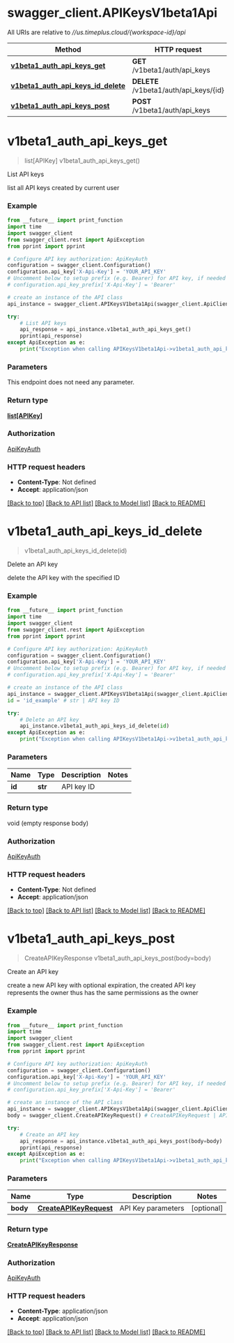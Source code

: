 # swagger_client.APIKeysV1beta1Api

All URIs are relative to *//us.timeplus.cloud/{workspace-id}/api*

Method | HTTP request | Description
------------- | ------------- | -------------
[**v1beta1_auth_api_keys_get**](APIKeysV1beta1Api.md#v1beta1_auth_api_keys_get) | **GET** /v1beta1/auth/api_keys | List API keys
[**v1beta1_auth_api_keys_id_delete**](APIKeysV1beta1Api.md#v1beta1_auth_api_keys_id_delete) | **DELETE** /v1beta1/auth/api_keys/{id} | Delete an API key
[**v1beta1_auth_api_keys_post**](APIKeysV1beta1Api.md#v1beta1_auth_api_keys_post) | **POST** /v1beta1/auth/api_keys | Create an API key

# **v1beta1_auth_api_keys_get**
> list[APIKey] v1beta1_auth_api_keys_get()

List API keys

list all API keys created by current user

### Example
```python
from __future__ import print_function
import time
import swagger_client
from swagger_client.rest import ApiException
from pprint import pprint

# Configure API key authorization: ApiKeyAuth
configuration = swagger_client.Configuration()
configuration.api_key['X-Api-Key'] = 'YOUR_API_KEY'
# Uncomment below to setup prefix (e.g. Bearer) for API key, if needed
# configuration.api_key_prefix['X-Api-Key'] = 'Bearer'

# create an instance of the API class
api_instance = swagger_client.APIKeysV1beta1Api(swagger_client.ApiClient(configuration))

try:
    # List API keys
    api_response = api_instance.v1beta1_auth_api_keys_get()
    pprint(api_response)
except ApiException as e:
    print("Exception when calling APIKeysV1beta1Api->v1beta1_auth_api_keys_get: %s\n" % e)
```

### Parameters
This endpoint does not need any parameter.

### Return type

[**list[APIKey]**](APIKey.md)

### Authorization

[ApiKeyAuth](../README.md#ApiKeyAuth)

### HTTP request headers

 - **Content-Type**: Not defined
 - **Accept**: application/json

[[Back to top]](#) [[Back to API list]](../README.md#documentation-for-api-endpoints) [[Back to Model list]](../README.md#documentation-for-models) [[Back to README]](../README.md)

# **v1beta1_auth_api_keys_id_delete**
> v1beta1_auth_api_keys_id_delete(id)

Delete an API key

delete the API key with the specified ID

### Example
```python
from __future__ import print_function
import time
import swagger_client
from swagger_client.rest import ApiException
from pprint import pprint

# Configure API key authorization: ApiKeyAuth
configuration = swagger_client.Configuration()
configuration.api_key['X-Api-Key'] = 'YOUR_API_KEY'
# Uncomment below to setup prefix (e.g. Bearer) for API key, if needed
# configuration.api_key_prefix['X-Api-Key'] = 'Bearer'

# create an instance of the API class
api_instance = swagger_client.APIKeysV1beta1Api(swagger_client.ApiClient(configuration))
id = 'id_example' # str | API key ID

try:
    # Delete an API key
    api_instance.v1beta1_auth_api_keys_id_delete(id)
except ApiException as e:
    print("Exception when calling APIKeysV1beta1Api->v1beta1_auth_api_keys_id_delete: %s\n" % e)
```

### Parameters

Name | Type | Description  | Notes
------------- | ------------- | ------------- | -------------
 **id** | **str**| API key ID | 

### Return type

void (empty response body)

### Authorization

[ApiKeyAuth](../README.md#ApiKeyAuth)

### HTTP request headers

 - **Content-Type**: Not defined
 - **Accept**: application/json

[[Back to top]](#) [[Back to API list]](../README.md#documentation-for-api-endpoints) [[Back to Model list]](../README.md#documentation-for-models) [[Back to README]](../README.md)

# **v1beta1_auth_api_keys_post**
> CreateAPIKeyResponse v1beta1_auth_api_keys_post(body=body)

Create an API key

create a new API key with optional expiration, the created API key represents the owner thus has the same permissions as the owner

### Example
```python
from __future__ import print_function
import time
import swagger_client
from swagger_client.rest import ApiException
from pprint import pprint

# Configure API key authorization: ApiKeyAuth
configuration = swagger_client.Configuration()
configuration.api_key['X-Api-Key'] = 'YOUR_API_KEY'
# Uncomment below to setup prefix (e.g. Bearer) for API key, if needed
# configuration.api_key_prefix['X-Api-Key'] = 'Bearer'

# create an instance of the API class
api_instance = swagger_client.APIKeysV1beta1Api(swagger_client.ApiClient(configuration))
body = swagger_client.CreateAPIKeyRequest() # CreateAPIKeyRequest | API Key parameters (optional)

try:
    # Create an API key
    api_response = api_instance.v1beta1_auth_api_keys_post(body=body)
    pprint(api_response)
except ApiException as e:
    print("Exception when calling APIKeysV1beta1Api->v1beta1_auth_api_keys_post: %s\n" % e)
```

### Parameters

Name | Type | Description  | Notes
------------- | ------------- | ------------- | -------------
 **body** | [**CreateAPIKeyRequest**](CreateAPIKeyRequest.md)| API Key parameters | [optional] 

### Return type

[**CreateAPIKeyResponse**](CreateAPIKeyResponse.md)

### Authorization

[ApiKeyAuth](../README.md#ApiKeyAuth)

### HTTP request headers

 - **Content-Type**: application/json
 - **Accept**: application/json

[[Back to top]](#) [[Back to API list]](../README.md#documentation-for-api-endpoints) [[Back to Model list]](../README.md#documentation-for-models) [[Back to README]](../README.md)


